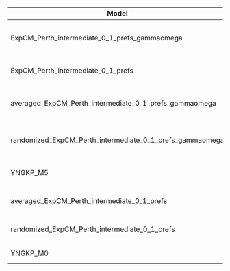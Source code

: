 | Model                                                    | deltaAIC | LogLikelihood | nParams | ParamValues                                               |
|----------------------------------------------------------|----------|---------------|---------|-----------------------------------------------------------|
| ExpCM_Perth_intermediate_0_1_prefs_gammaomega            | 0.00     | -35835.75     | 7       | alpha_omega=1.01, beta=1.41, beta_omega=10.00, kappa=4.10 |
| ExpCM_Perth_intermediate_0_1_prefs                       | 887.58   | -36280.54     | 6       | beta=1.50, kappa=3.67, omega=0.10                         |
| averaged_ExpCM_Perth_intermediate_0_1_prefs_gammaomega   | 2497.86  | -37084.68     | 7       | alpha_omega=0.60, beta=1.42, beta_omega=8.00, kappa=3.90  |
| randomized_ExpCM_Perth_intermediate_0_1_prefs_gammaomega | 2601.82  | -37136.66     | 7       | alpha_omega=0.64, beta=0.00, beta_omega=8.70, kappa=3.87  |
| YNGKP_M5                                                 | 3098.96  | -37380.23     | 12      | alpha_omega=0.62, beta_omega=9.90, kappa=3.47             |
| averaged_ExpCM_Perth_intermediate_0_1_prefs              | 4456.74  | -38065.12     | 6       | beta=0.88, kappa=3.48, omega=0.06                         |
| randomized_ExpCM_Perth_intermediate_0_1_prefs            | 4497.18  | -38085.34     | 6       | beta=0.00, kappa=3.46, omega=0.06                         |
| YNGKP_M0                                                 | 4896.48  | -38279.99     | 11      | kappa=3.08, omega=0.05                                    |